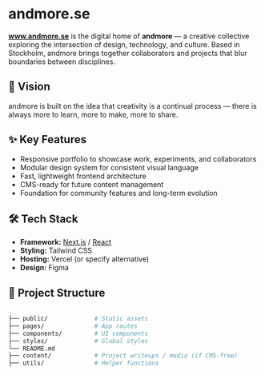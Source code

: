 # andmore.se

**www.andmore.se** is the digital home of **andmore** — a creative collective exploring the intersection of design, technology, and culture. Based in Stockholm, andmore brings together collaborators and projects that blur boundaries between disciplines.

## 🌱 Vision

andmore is built on the idea that creativity is a continual process — there is always more to learn, more to make, more to share.

## ✨ Key Features

- Responsive portfolio to showcase work, experiments, and collaborators
- Modular design system for consistent visual language
- Fast, lightweight frontend architecture
- CMS-ready for future content management
- Foundation for community features and long-term evolution

## 🛠 Tech Stack

- **Framework:** [Next.js](https://nextjs.org) / [React](https://react.dev)
- **Styling:** Tailwind CSS
- **Hosting:** Vercel (or specify alternative)
- **Design:** Figma

## 📁 Project Structure

```bash
.
├── public/             # Static assets
├── pages/              # App routes
├── components/         # UI components
├── styles/             # Global styles
└── README.md
├── content/            # Project writeups / media (if CMS-free)
├── utils/              # Helper functions

